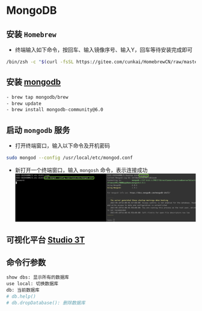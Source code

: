 # MongoDB
## 安装 `Homebrew`
- 终端输入如下命令，按回车、输入镜像序号、输入Y，回车等待安装完成即可
```sh
/bin/zsh -c "$(curl -fsSL https://gitee.com/cunkai/HomebrewCN/raw/master/Homebrew.sh)"
```

## 安装 [mongodb](https://www.mongodb.com/docs/manual/tutorial/install-mongodb-on-os-x/)
```sh
- brew tap mongodb/brew
- brew update
- brew install mongodb-community@6.0
```

## 启动 `mongodb` 服务
- 打开终端窗口，输入以下命令及开机密码
```sh
sudo mongod --config /usr/local/etc/mongod.conf
```
- 新打开一个终端窗口，输入 `mongosh` 命令，表示连接成功
![An image](./images/mongosh.png)

## 可视化平台 [Studio 3T](https://robomongo.org/)

## 命令行参数
```sh
show dbs: 显示所有的数据库
use local: 切换数据库
db: 当前数据库
# db.help()
# db.dropDatabase(): 删除数据库
```